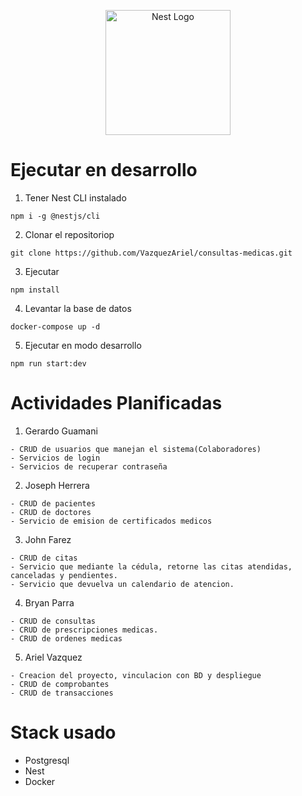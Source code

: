 <p align="center">
  <a href="http://nestjs.com/" target="blank"><img src="https://nestjs.com/img/logo-small.svg" width="200" alt="Nest Logo" /></a>
</p>

# Ejecutar en desarrollo

1. Tener Nest CLI instalado
```
npm i -g @nestjs/cli
```

2. Clonar el repositoriop
```
git clone https://github.com/VazquezAriel/consultas-medicas.git
```

3. Ejecutar
```
npm install
```

4. Levantar la base de datos
```
docker-compose up -d
```

5. Ejecutar en modo desarrollo
```
npm run start:dev
```

# Actividades Planificadas

1. Gerardo Guamani
 ```
- CRUD de usuarios que manejan el sistema(Colaboradores)
- Servicios de login
- Servicios de recuperar contraseña
```

2. Joseph Herrera
```
- CRUD de pacientes
- CRUD de doctores
- Servicio de emision de certificados medicos
```

3. John Farez
```
- CRUD de citas
- Servicio que mediante la cédula, retorne las citas atendidas, canceladas y pendientes.
- Servicio que devuelva un calendario de atencion.
```

4. Bryan Parra
```
- CRUD de consultas
- CRUD de prescripciones medicas.
- CRUD de ordenes medicas
```

5. Ariel Vazquez
```
- Creacion del proyecto, vinculacion con BD y despliegue
- CRUD de comprobantes
- CRUD de transacciones
```


# Stack usado
* Postgresql
* Nest
* Docker

